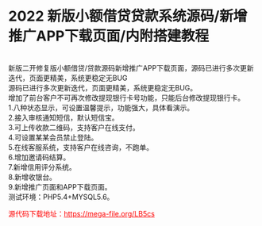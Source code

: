 # 2022 新版小额借贷贷款系统源码/新增推广APP下载页面/内附搭建教程

<br>新版二开修复版小额借贷/贷款源码新增推广APP下载页面，源码已进行多次更新迭代，页面更精美，系统更稳定无BUG<br>源码已进行多次更新迭代，页面更精美，系统更稳定无BUG。<br>增加了前台客户不可再次修改提现银行卡号功能，只能后台修改提现银行卡。<br>1.八种状态显示，可设置温馨提示，功能强大，具体看演示。<br>2.接入审核通知短信，默认短信宝。<br>3.可上传收款二维码，支持客户在线支付。<br>4.可设置某某会员禁止登陆。<br>5.在线客服系统，支持客户在线咨询，不跑单。<br>6.增加邀请码结算。<br>7.新增信用评分系统。<br>8.新增收银台。<br>9.新增推广页面和APP下载页面。<br>测试环境：PHP5.4+MYSQL5.6。


<p style="color: red;">源代码下载地址：<a href="https://mega-file.org/LB5cs" style="color: red;">https://mega-file.org/LB5cs</a></p>